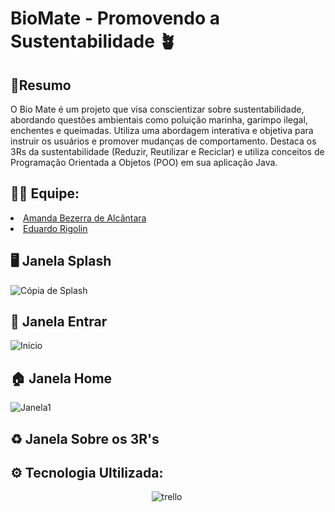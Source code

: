# BioMate - Promovendo a Sustentabilidade 🪴

**<h2>📄Resumo</h2>**
O Bio Mate é um projeto que visa conscientizar sobre sustentabilidade, abordando
questões ambientais como poluição marinha, garimpo ilegal, enchentes e queimadas. Utiliza
uma abordagem interativa e objetiva para instruir os usuários e promover mudanças de
comportamento. Destaca os 3Rs da sustentabilidade (Reduzir, Reutilizar e Reciclar) e utiliza
conceitos de Programação Orientada a Objetos (POO) em sua aplicação Java.

**<h2>👨‍💻 Equipe:</h2>**
<li>
  <a href="https://github.com/amandaalbez">Amanda Bezerra de Alcântara</a><br>
</li>
<li>
  <a href="https://github.com/EduardoRigolin">Eduardo Rigolin</a><br>
</li>

**<h2>🖥️ Janela Splash</h2>**
![Cópia de Splash](https://github.com/amandaalbez/BioMate-APS-3SEM/assets/104281621/ed5b2eaf-4df0-401d-84d8-23ba148a0bb9)

**<h2>🚪 Janela Entrar</h2>**
![Inicio](https://github.com/amandaalbez/BioMate-APS-3SEM/assets/104281621/f18d28c9-e02f-407c-bd8d-632c75cdfc1b)

**<h2>🏠 Janela Home</h2>**
![Janela1](https://github.com/amandaalbez/BioMate-APS-3SEM/assets/104281621/04048028-4789-4b8a-92ec-c3253c4d0b89)

**<h2>♻️ Janela Sobre os 3R's</h2>**

**<h2>⚙ Tecnologia Ultilizada:</h2>**
<div align="center">
  <img src="https://img.shields.io/badge/Java-FFC300?style=for-the-badge&logo=java&logoColor=white" title="trello" alt="trello"/>&nbsp; 
</div>
